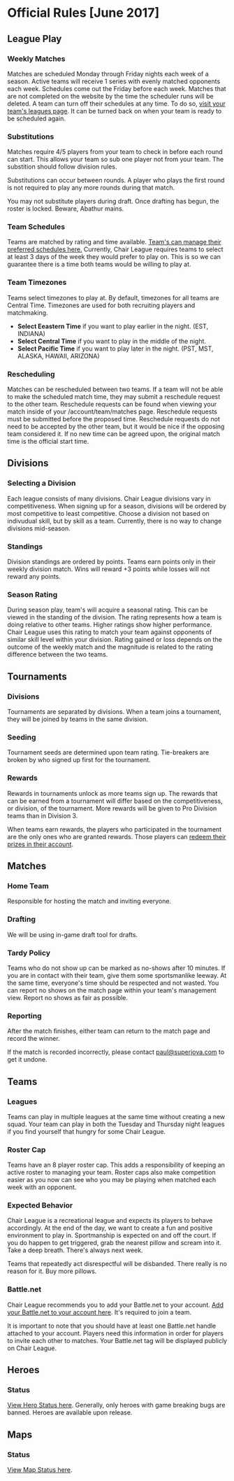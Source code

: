 # Official Rules [June 2017]

## League Play

### Weekly Matches
      
Matches are scheduled Monday through Friday nights each week of a season. Active teams will receive 1 series with evenly matched opponents each week. Schedules come out the Friday before each week. Matches that are not completed on the website by the time the scheduler runs will be deleted. A team can turn off their schedules at any time. To do so, [visit your team's leagues page](account_team_leagues_path). It can be turned back on when your team is ready to be scheduled again.

### Substitutions

Matches require 4/5 players from your team to check in before each round can start. This allows your team so sub one player not from your team. The substition should follow division rules.

Substitutions can occur between rounds. A player who plays the first round is not required to play any more rounds during that match.

You may not substitute players during draft. Once drafting has begun, the roster is locked. Beware, Abathur mains.

### Team Schedules

Teams are matched by rating and time available. [Team's can manage their preferred schedules here.](account_team_schedule_path) Currently, Chair League requires teams to select at least 3 days of the week they would prefer to play on. This is so we can guarantee there is a time both teams would be willing to play at.
      
### Team Timezones

Teams select timezones to play at. By default, timezones for all teams are Central Time. Timezones are used for both recruiting players and matchmaking.

- **Select Eeastern Time** if you want to play earlier in the night. (EST, INDIANA)
- **Select Central Time** if you want to play in the middle of the night.
- **Select Pacific Time** if you want to play later in the night. (PST, MST, ALASKA, HAWAII, ARIZONA)

### Rescheduling

Matches can be rescheduled between two teams. If a team will not be able to make the scheduled match time, they may submit a reschedule request to the other team. Reschedule requests can be found when viewing your match inside of your /account/team/matches page. Reschedule requests must be submitted before the proposed time. Reschedule requests do not need to be accepted by the other team, but it would be nice if the opposing team considered it. If no new time can be agreed upon, the original match time is the official start time.

## Divisions

### Selecting a Division

Each league consists of many divisions. Chair League divisions vary in competitiveness. When signing up for a season, divisions will be ordered by most competitive to least competitive. Choose a division not based on indivudual skill, but by skill as a team. Currently, there is no way to change divisions mid-season.

### Standings
      
Division standings are ordered by points. Teams earn points only in their weekly division match. Wins will reward +3 points while losses will not reward any points.

### Season Rating

During season play, team's will acquire a seasonal rating. This can be viewed in the standing of the division. The rating represents how a team is doing relative to other teams. Higher ratings show higher performance. Chair League uses this rating to match your team against opponents of similar skill level within your division. Rating gained or loss depends on the outcome of the weekly match and the magnitude is related to the rating difference between the two teams.

## Tournaments

### Divisions

Tournaments are separated by divisions. When a team joins a tournament, they will be joined by teams in the same division.

### Seeding

Tournament seeds are determined upon team rating. Tie-breakers are broken by who signed up first for the tournament.

### Rewards

Rewards in tournaments unlock as more teams sign up. The rewards that can be earned from a tournament will differ based on the competitiveness, or division, of the tournament. More rewards will be given to Pro Division teams than in Division 3.

When teams earn rewards, the players who participated in the tournament are the only ones who are granted rewards. Those players can [redeem their prizes in their account](account_prizes_path).

## Matches

### Home Team

Responsible for hosting the match and inviting everyone.

### Drafting

We will be using in-game draft tool for drafts.

### Tardy Policy

Teams who do not show up can be marked as no-shows after 10 minutes. If you are in contact with their team, give them some sportsmanlike leeway. At the same time, everyone's time should be respected and not wasted. You can report no shows on the match page within your team's management view. Report no shows as fair as possible.

### Reporting

After the match finishes, either team can return to the match page and record the winner.

If the match is recorded incorrectly, please contact paul@superjova.com to get it undone.

## Teams

### Leagues

Teams can play in multiple leagues at the same time without creating a new squad. Your team can play in both the Tuesday and Thursday night leagues if you find yourself that hungry for some Chair League.

### Roster Cap

Teams have an 8 player roster cap. This adds a responsibility of keeping an active roster to managing your team. Roster caps also make competition easier as you now can see who you may be playing when matched each week with an opponent.

### Expected Behavior

Chair League is a recreational league and expects its players to behave accordingly. At the end of the day, we want to create a fun and positive environment to play in. Sportmanship is expected on and off the court. If you do happen to get triggered, grab the nearest pillow and scream into it. Take a deep breath. There's always next week.

Teams that repeatedly act disrespectful will be disbanded. There really is no reason for it. Buy more pillows.

### Battle.net

Chair League recommends you to add your Battle.net to your account. [Add your Battle.net to your account here](account_contact_methods_path). It's required to join a team.

It is important to note that you should have at least one Battle.net handle attached to your account. Players need this information in order for players to invite each other to matches. Your Battle.net tag will be displayed publicly on Chair League.

## Heroes

### Status

[View Hero Status here](heroes_path). Generally, only heroes with game breaking bugs are banned. Heroes are available upon release.

## Maps

### Status

[View Map Status here](maps_path).
